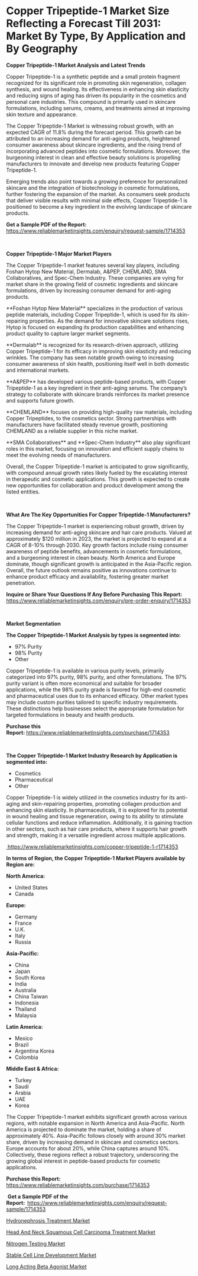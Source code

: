 <p><h1>Copper Tripeptide-1 Market Size Reflecting a Forecast Till 2031: Market By Type, By Application and By Geography</h1></p><p><strong>Copper Tripeptide-1 Market Analysis and Latest Trends</strong></p>
<p><p>Copper Tripeptide-1 is a synthetic peptide and a small protein fragment recognized for its significant role in promoting skin regeneration, collagen synthesis, and wound healing. Its effectiveness in enhancing skin elasticity and reducing signs of aging has driven its popularity in the cosmetics and personal care industries. This compound is primarily used in skincare formulations, including serums, creams, and treatments aimed at improving skin texture and appearance.</p><p>The Copper Tripeptide-1 Market is witnessing robust growth, with an expected CAGR of 11.8% during the forecast period. This growth can be attributed to an increasing demand for anti-aging products, heightened consumer awareness about skincare ingredients, and the rising trend of incorporating advanced peptides into cosmetic formulations. Moreover, the burgeoning interest in clean and effective beauty solutions is propelling manufacturers to innovate and develop new products featuring Copper Tripeptide-1.</p><p>Emerging trends also point towards a growing preference for personalized skincare and the integration of biotechnology in cosmetic formulations, further fostering the expansion of the market. As consumers seek products that deliver visible results with minimal side effects, Copper Tripeptide-1 is positioned to become a key ingredient in the evolving landscape of skincare products.</p></p>
<p><strong>Get a Sample PDF of the Report:&nbsp;</strong> <a href="https://www.reliablemarketinsights.com/enquiry/request-sample/1714353?utm_campaign=1584&utm_medium=2&utm_source=Github&utm_content=ia&utm_term=22102024&utm_id=copper-tripeptide-1">https://www.reliablemarketinsights.com/enquiry/request-sample/1714353</a></p>
<p>&nbsp;</p>
<p><strong>Copper Tripeptide-1 Major Market Players</strong></p>
<p><p>The Copper Tripeptide-1 market features several key players, including Foshan Hytop New Material, Dermalab, A&PEP, CHEMLAND, SMA Collaboratives, and Spec-Chem Industry. These companies are vying for market share in the growing field of cosmetic ingredients and skincare formulations, driven by increasing consumer demand for anti-aging products.</p><p>**Foshan Hytop New Material** specializes in the production of various peptide materials, including Copper Tripeptide-1, which is used for its skin-repairing properties. As the demand for innovative skincare solutions rises, Hytop is focused on expanding its production capabilities and enhancing product quality to capture larger market segments.</p><p>**Dermalab** is recognized for its research-driven approach, utilizing Copper Tripeptide-1 for its efficacy in improving skin elasticity and reducing wrinkles. The company has seen notable growth owing to increasing consumer awareness of skin health, positioning itself well in both domestic and international markets.</p><p>**A&PEP** has developed various peptide-based products, with Copper Tripeptide-1 as a key ingredient in their anti-aging serums. The company’s strategy to collaborate with skincare brands reinforces its market presence and supports future growth.</p><p>**CHEMLAND** focuses on providing high-quality raw materials, including Copper Tripeptides, to the cosmetics sector. Strong partnerships with manufacturers have facilitated steady revenue growth, positioning CHEMLAND as a reliable supplier in this niche market.</p><p>**SMA Collaboratives** and **Spec-Chem Industry** also play significant roles in this market, focusing on innovation and efficient supply chains to meet the evolving needs of manufacturers.</p><p>Overall, the Copper Tripeptide-1 market is anticipated to grow significantly, with compound annual growth rates likely fueled by the escalating interest in therapeutic and cosmetic applications. This growth is expected to create new opportunities for collaboration and product development among the listed entities.</p></p>
<p>&nbsp;</p>
<p><strong>What Are The Key Opportunities For Copper Tripeptide-1 Manufacturers?</strong></p>
<p><p>The Copper Tripeptide-1 market is experiencing robust growth, driven by increasing demand for anti-aging skincare and hair care products. Valued at approximately $120 million in 2023, the market is projected to expand at a CAGR of 8-10% through 2030. Key growth factors include rising consumer awareness of peptide benefits, advancements in cosmetic formulations, and a burgeoning interest in clean beauty. North America and Europe dominate, though significant growth is anticipated in the Asia-Pacific region. Overall, the future outlook remains positive as innovations continue to enhance product efficacy and availability, fostering greater market penetration.</p></p>
<p><strong>Inquire or Share Your Questions If Any Before Purchasing This Report:</strong> <a href="https://www.reliablemarketinsights.com/enquiry/pre-order-enquiry/1714353?utm_campaign=1584&utm_medium=2&utm_source=Github&utm_content=ia&utm_term=22102024&utm_id=copper-tripeptide-1">https://www.reliablemarketinsights.com/enquiry/pre-order-enquiry/1714353</a></p>
<p>&nbsp;</p>
<p><strong>Market Segmentation</strong></p>
<p><strong>The Copper Tripeptide-1 Market Analysis by types is segmented into:</strong></p>
<p><ul><li>97% Purity</li><li>98% Purity</li><li>Other</li></ul></p>
<p><p>Copper Tripeptide-1 is available in various purity levels, primarily categorized into 97% purity, 98% purity, and other formulations. The 97% purity variant is often more economical and suitable for broader applications, while the 98% purity grade is favored for high-end cosmetic and pharmaceutical uses due to its enhanced efficacy. Other market types may include custom purities tailored to specific industry requirements. These distinctions help businesses select the appropriate formulation for targeted formulations in beauty and health products.</p></p>
<p><strong>Purchase this Report:&nbsp;</strong><a href="https://www.reliablemarketinsights.com/purchase/1714353?utm_campaign=1584&utm_medium=2&utm_source=Github&utm_content=ia&utm_term=22102024&utm_id=copper-tripeptide-1">https://www.reliablemarketinsights.com/purchase/1714353</a></p>
<p>&nbsp;</p>
<p><strong>The Copper Tripeptide-1 Market Industry Research by Application is segmented into:</strong></p>
<p><ul><li>Cosmetics</li><li>Pharmaceutical</li><li>Other</li></ul></p>
<p><p>Copper Tripeptide-1 is widely utilized in the cosmetics industry for its anti-aging and skin-repairing properties, promoting collagen production and enhancing skin elasticity. In pharmaceuticals, it is explored for its potential in wound healing and tissue regeneration, owing to its ability to stimulate cellular functions and reduce inflammation. Additionally, it is gaining traction in other sectors, such as hair care products, where it supports hair growth and strength, making it a versatile ingredient across multiple applications.</p></p>
<p><a href="https://www.reliablemarketinsights.com/copper-tripeptide-1-r1714353?utm_campaign=1584&utm_medium=2&utm_source=Github&utm_content=ia&utm_term=22102024&utm_id=copper-tripeptide-1">&nbsp;https://www.reliablemarketinsights.com/copper-tripeptide-1-r1714353</a></p>
<p><strong>In terms of Region, the Copper Tripeptide-1 Market Players available by Region are:</strong></p>
<p>
    <p> <strong> North America: </strong>
        <ul>
            <li>United States</li>
            <li>Canada</li>
        </ul>
        </p> 
    <p> <strong> Europe: </strong>
        <ul>
            <li>Germany</li>
            <li>France</li>
            <li>U.K.</li>
            <li>Italy</li>
            <li>Russia</li>
        </ul>
        </p> 
    <p> <strong> Asia-Pacific: </strong>
        <ul>
            <li>China</li>
            <li>Japan</li>
            <li>South Korea</li>
            <li>India</li>
            <li>Australia</li>
            <li>China Taiwan</li>
            <li>Indonesia</li>
            <li>Thailand</li>
            <li>Malaysia</li>
        </ul>
        </p> 
    <p> <strong> Latin America: </strong>
        <ul>
            <li>Mexico</li>
            <li>Brazil</li>
            <li>Argentina Korea</li>
            <li>Colombia</li>
        </ul>
        </p> 
    <p> <strong> Middle East & Africa: </strong>
        <ul>
            <li>Turkey</li>
            <li>Saudi</li>
            <li>Arabia</li>
            <li>UAE</li>
            <li>Korea</li>
        </ul>
    </p>
    </p>
<p><p>The Copper Tripeptide-1 market exhibits significant growth across various regions, with notable expansion in North America and Asia-Pacific. North America is projected to dominate the market, holding a share of approximately 40%. Asia-Pacific follows closely with around 30% market share, driven by increasing demand in skincare and cosmetics sectors. Europe accounts for about 20%, while China captures around 10%. Collectively, these regions reflect a robust trajectory, underscoring the growing global interest in peptide-based products for cosmetic applications.</p></p>
<p><strong>Purchase this Report: </strong><a href="https://www.reliablemarketinsights.com/purchase/1714353?utm_campaign=1584&utm_medium=2&utm_source=Github&utm_content=ia&utm_term=22102024&utm_id=copper-tripeptide-1">https://www.reliablemarketinsights.com/purchase/1714353</a></p>
<p>&nbsp;<strong>Get a Sample PDF of the Report:&nbsp;&nbsp;</strong><a href="https://www.reliablemarketinsights.com/enquiry/request-sample/1714353?utm_campaign=1584&utm_medium=2&utm_source=Github&utm_content=ia&utm_term=22102024&utm_id=copper-tripeptide-1">https://www.reliablemarketinsights.com/enquiry/request-sample/1714353</a></p>
<p><strong></strong></p>
<p><p><a href="https://www.linkedin.com/pulse/future-ready-strategic-insights-global-hydronephrosis-treatment-liv7c?utm_campaign=1584&utm_medium=2&utm_source=Github&utm_content=ia&utm_term=22102024&utm_id=copper-tripeptide-1">Hydronephrosis Treatment Market</a></p><p><a href="https://www.linkedin.com/pulse/head-neck-squamous-cell-carcinoma-treatment-market-refracting-e4uyc?utm_campaign=1584&utm_medium=2&utm_source=Github&utm_content=ia&utm_term=22102024&utm_id=copper-tripeptide-1">Head And Neck Squamous Cell Carcinoma Treatment Market</a></p><p><a href="https://www.linkedin.com/pulse/global-nitrogen-testing-market-product-types-applications-regional-s6jkc?utm_campaign=1584&utm_medium=2&utm_source=Github&utm_content=ia&utm_term=22102024&utm_id=copper-tripeptide-1">Nitrogen Testing Market</a></p><p><a href="https://www.linkedin.com/pulse/evolution-stable-cell-line-development-market-key-shifts-from-p3zhc?utm_campaign=1584&utm_medium=2&utm_source=Github&utm_content=ia&utm_term=22102024&utm_id=copper-tripeptide-1">Stable Cell Line Development Market</a></p><p><a href="https://www.linkedin.com/pulse/driving-forces-global-long-acting-beta-agonist-market-trends-tz76c?utm_campaign=1584&utm_medium=2&utm_source=Github&utm_content=ia&utm_term=22102024&utm_id=copper-tripeptide-1">Long Acting Beta Agonist Market</a></p></p>